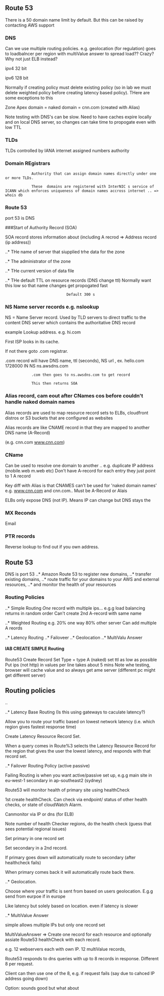 ## Route 53

There is a 50 domain name limit by default. But this can be raised by contacting AWS support

 

### DNS

Can we use multiple routing policies. e.g. geolocation (for regulation) goes to loadbalncer per region with multiValue answer to spread load?? Crazy? Why not just ELB instead?

 

ipv4 32 bit

 

ipv6 128 bit

 

Normally if creating policy must delete existing policy (so in lab we must delete weighted policy before creating latency based policy). THere are some exceptions to this

 

Zone Apex domain = naked domain = cnn.com (created with Alias)

 

Note testing with DNS's can be slow. Need to have caches expire locally and on local DNS server, so changes can take time to propogate even with low TTL

 

### TLDs

TLDs controlled by IANA   internet assigned numbers authority

 

### Domain REgistrars

                Authority that can assign domain names directly under one or more TLDs.

                These  domains are registered with InterNIC s service of ICANN which enforces uniqueness of domain names accross internet .. => whois db

 

### Route 53

port 53 is DNS

 

###Start of Authority Record (SOA)

SOA record stores information about (including A recrod => Address record (ip address))

..* THe name of server that siupplied trhe data for the zone

..* The administrator of the zone

..* THe current version of data file

..* THe default TTL on resource records  (DNS change ttl) Normally want this low so that name changes get propogated fast

                                Default 300 s

 

### NS Name server records e.g. nslookup

NS = Name Server record. Used by TLD servers to direct traffic to the content DNS server which contains the authoritative DNS record

example Lookup address. e.g. hi.com

First ISP looks in its cache.

If not there goto .com registrar.

   .com record will have     DNS name, ttl (seconds), NS url  , ex. hello.com 1728000 IN NS ns.awsdns.com

                .com then goes to ns.awsdns.com to get record

                This then returns SOA

 

 

### Alias record, cam eout after CNames cos before couldn't handle naked domain names

Alias records are used to map resource record sets to ELBs, cloudfront distros or S3 buckets that are configured as websites

Alias records are like CNAME record in that they are mapped to another DNS name (A-Record)

(e.g. cnn.com www.cnn.com)

 

 

 

### CName

Can be used to resolve one domain to another  .. e.g. duplicate IP address (mobile.web  m.web etc) Don't have A-record for each entry they just point to 1 A record

Key diff with Alias is that CNAMES can't be used for 'naked domain names' e.g. www.cnn.com and cnn.com.. Must be A-Record or Alais

 

ELBs only expose DNS (not IP). Means IP can change but DNS stays the

 

### MX Reconds

Email

 

### PTR records

Reverse lookup to find out if you own address.

 
## Route 53
DNS is port 53
..* Amazon Route 53 to register new domains, 
..* transfer existing domains, 
..* route traffic for your domains to your AWS and external resources, 
..* and monitor the health of your resources

### Routing Policies
..* Simple Routing
*One* record with multiple ips... e.g.g load balancing
returns in random order
Can't create 2nd A-record with same name

..* Weighted Routing
    e.g. 20% one way  80% other server
    Can add multiple A reords

..* Latency Routing
..* Failoveer 
..* Geolocation
..* MultiValu Answer

#### lAB CREATE SIMPLE Routing
Route53
Create Record Set
Type = type A (naked)
set ttl as low as possible
Put ips (not http) in values per line
takes about 5 mins
Note whe testing, browser will cache value and so always get ame server (different pc  might get different server)
## Routing policies

..

..* Latency Base Routing (Is this using gateways to caculate latency?)

Allow you to route your traffic based on lowest network latency (i.e. which region gives fastest response time)

Create Latency Resource Record Set.

When a query comes in Route%3 selects the Latency Resource Record for the region that gives the user the lowest latency, and responds with that record set.

 

 

..* Failover Routing Policy (active passive)

Failing Routing is when you want active/passive set up, e.g.g main site in eu-west-1 secondary in ap-southeast2 (sydney)

Route53 will monitor health of primary site using healthCheck

1st create healthCheck. Can check via endpoint/ status of other health checks, or state of cloudWatch Alarm.

Canmonitor via IP or dns (for ELB)

Note number of health Checker regions, do the health check (guess that sees potential regional issues)

Set primary in one record set

Set secondary in  a 2nd record.

 

If primary goes down will automatically route to secondary (after healthcheck fails)

When primary comes back it will automatically route back there.

 

..* Geolocation.

Choose where your traffic is sent from based on users geolocation. E.g.g send from eurpoe if in europe

Like latency but solely based on location. even if latency is slower

 

..* MultiValue Answer

simple allows multiple IPs but only one record set

MultiValueAnswer => Create one record for each resource and optionally assiate Route53 healthCheck with each record.

e.g. 12 webservers each with own IP. 12 multiValue records,

Route53 responds to dns queries with up to 8 records in response. Different 8 per request.

Client can then use one of the 8, e.g. if request fails (say due to cahced IP address going down)

Option: sounds good but what about

 